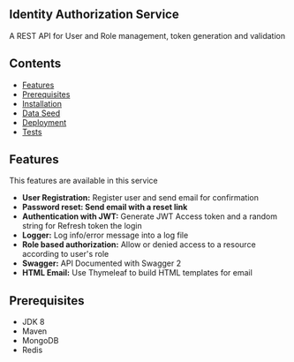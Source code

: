 ## Identity Authorization Service
A REST API for User and Role management, token generation and validation

## Contents
- [Features](#features)
- [Prerequisites](#prerequisites)
- [Installation](#installation)
- [Data Seed](#data-seed)
- [Deployment](#deployment)
- [Tests](#tests)


## Features
This features are available in this service

- **User Registration:** Register user and send email for confirmation
- **Password reset: Send email with a reset link**
- **Authentication with JWT:** Generate JWT Access token and a random string for Refresh token the login
- **Logger:** Log info/error message into a log file
- **Role based authorization:** Allow or denied access to a resource according to user's role
- **Swagger:** API Documented with Swagger 2
- **HTML Email:** Use Thymeleaf to build HTML templates for email

## Prerequisites
- JDK 8
- Maven
- MongoDB
- Redis